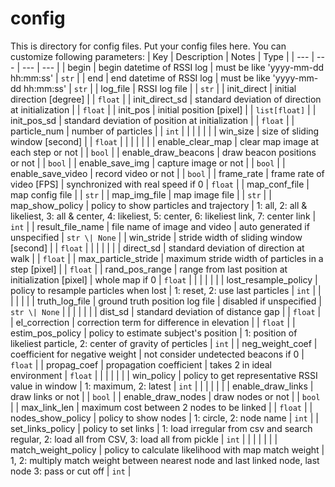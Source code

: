 # config

This is directory for config files.
Put your config files here.
You can customize following parameters:
| Key                  | Description                                          | Notes                                                                                                   | Type          |
| ---                  | ---                                                  | ---                                                                                                     | ---           |
| begin                | begin datetime of RSSI log                           | must be like 'yyyy-mm-dd hh:mm:ss'                                                                      | `str`         |
| end                  | end datetime of RSSI log                             | must be like 'yyyy-mm-dd hh:mm:ss'                                                                      | `str`         |
| log_file             | RSSI log file                                        |                                                                                                         | `str`         |
| init_direct          | initial direction [degree]                           |                                                                                                         | `float`       |
| init_direct_sd       | standard deviation of direction at initialization    |                                                                                                         | `float`       |
| init_pos             | initial position [pixel]                             |                                                                                                         | `list[float]` |
| init_pos_sd          | standard deviation of position at initialization     |                                                                                                         | `float`       |
| particle_num         | number of particles                                  |                                                                                                         | `int`         |
|                      |                                                      |                                                                                                         |               |
| win_size             | size of sliding window [second]                      |                                                                                                         | `float`       |
|                      |                                                      |                                                                                                         |               |
| enable_clear_map     | clear map image at each step or not                  |                                                                                                         | `bool`        |
| enable_draw_beacons  | draw beacon positions or not                         |                                                                                                         | `bool`        |
| enable_save_img      | capture image or not                                 |                                                                                                         | `bool`        |
| enable_save_video    | record video or not                                  |                                                                                                         | `bool`        |
| frame_rate           | frame rate of video [FPS]                            | synchronized with real speed if 0                                                                       | `float`       |
| map_conf_file        | map config file                                      |                                                                                                         | `str`         |
| map_img_file         | map image file                                       |                                                                                                         | `str`         |
| map_show_policy      | policy to show particles and trajectory              | 1: all, 2: all & likeliest, 3: all & center, 4: likeliest, 5: center, 6: likeliest link, 7: center link | `int`         |
| result_file_name     | file name of image and video                         | auto generated if unspecified                                                                           | `str \| None` |
| win_stride           | stride width of sliding window [second]              |                                                                                                         | `float`       |
|                      |                                                      |                                                                                                         |               |
| direct_sd            | standard deviation of direction at walk              |                                                                                                         | `float`       |
| max_particle_stride  | maximum stride width of particles in a step [pixel]  |                                                                                                         | `float`       |
| rand_pos_range       | range from last position at initialization [pixel]   | whole map if 0                                                                                          | `float`       |
|                      |                                                      |                                                                                                         |               |
| lost_resample_policy | policy to resample particles when lost               | 1: reset, 2: use last particles                                                                         | `int`         |
|                      |                                                      |                                                                                                         |               |
| truth_log_file       | ground truth position log file                       | disabled if unspecified                                                                                 | `str \| None` |
|                      |                                                      |                                                                                                         |               |
| dist_sd              | standard deviation of distance gap                   |                                                                                                         | `float`       |
| el_correction        | correction term for difference in elevation          |                                                                                                         | `float`       |
| estim_pos_policy     | policy to estimate subject's position                | 1: position of likeliest particle, 2: center of gravity of perticles                                    | `int`         |
| neg_weight_coef      | coefficient for negative weight                      | not consider undetected beacons if 0                                                                    | `float`       |
| propag_coef          | propagation coefficient                              | takes 2 in ideal environment                                                                            | `float`       |
|                      |                                                      |                                                                                                         |               |
| win_policy           | policy to get representative RSSI value in window    | 1: maximum, 2: latest                                                                                   | `int`         |
|                      |                                                      |                                                                                                         |               |
| enable_draw_links    | draw links or not                                    |                                                                                                         | `bool`        |
| enable_draw_nodes    | draw nodes or not                                    |                                                                                                         | `bool`        |
| max_link_len         | maximum cost between 2 nodes to be linked            |                                                                                                         | `float`       |
| nodes_show_policy    | policy to show nodes                                 | 1: circle, 2: node name                                                                                 | `int`         |
| set_links_policy     | policy to set links                                  | 1: load irregular from csv and search regular, 2: load all from CSV, 3: load all from pickle            | `int`         |
|                      |                                                      |                                                                                                         |               |
| match_weight_policy  | policy to calculate likelihood with map match weight | 1, 2: multiply match weight between nearest node and last linked node, last node 3: pass or cut off     | `int`         |

